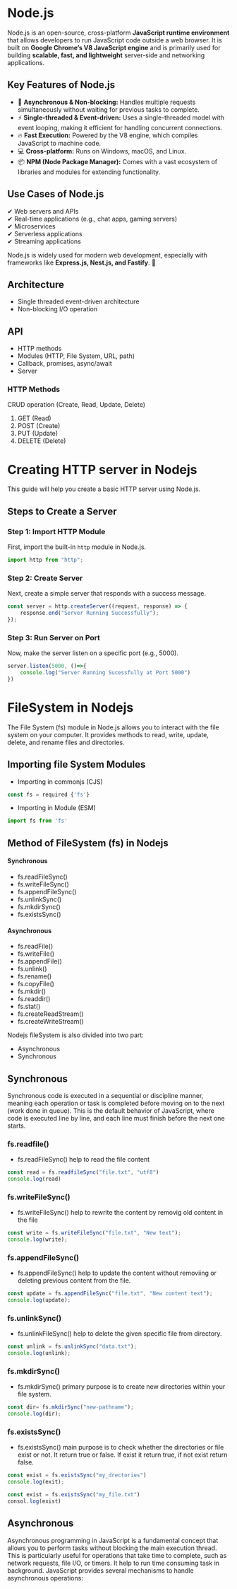 # Node.js  

Node.js is an open-source, cross-platform **JavaScript runtime environment** that allows developers to run JavaScript code outside a web browser. It is built on **Google Chrome’s V8 JavaScript engine** and is primarily used for building **scalable, fast, and lightweight** server-side and networking applications.  

## Key Features of Node.js  
- 🚀 **Asynchronous & Non-blocking:** Handles multiple requests simultaneously without waiting for previous tasks to complete.  
- ⚡ **Single-threaded & Event-driven:** Uses a single-threaded model with event looping, making it efficient for handling concurrent connections.  
- 🔥 **Fast Execution:** Powered by the V8 engine, which compiles JavaScript to machine code.  
- 💻 **Cross-platform:** Runs on Windows, macOS, and Linux.  
- 📦 **NPM (Node Package Manager):** Comes with a vast ecosystem of libraries and modules for extending functionality.  

## Use Cases of Node.js  
✔ Web servers and APIs  
✔ Real-time applications (e.g., chat apps, gaming servers)  
✔ Microservices  
✔ Serverless applications  
✔ Streaming applications  

Node.js is widely used for modern web development, especially with frameworks like **Express.js, Nest.js, and Fastify**. 🚀  


## Architecture
- Single threaded event-driven architecture
- Non-blocking I/O operation

## API
- HTTP methods
- Modules (HTTP, File System, URL, path)
- Callback, promises, async/await
- Server

### HTTP Methods
CRUD operation (Create, Read, Update, Delete)

1. GET (Read)
2. POST (Create)
3. PUT (Update)
4. DELETE (Delete)

# Creating HTTP server in Nodejs

This guide will help you create a basic HTTP server using Node.js.

## Steps to Create a Server

### Step 1: Import HTTP Module  
First, import the built-in `http` module in Node.js.

```javascript
import http from "http";
```
### Step 2: Create Server
Next, create a simple server that responds with a success message.

```javascript
const server = http.createServer((request, response) => {
    response.end("Server Running Successfully");
});
```
### Step 3: Run Server on Port
Now, make the server listen on a specific port (e.g., 5000).

```javascript
server.listen(5000, ()=>{
    console.log("Server Running Sucessfully at Port 5000")
})
```
# FileSystem in Nodejs
The File System (fs) module in Node.js allows you to interact with the file system on your computer. It provides methods to read, write, update, delete, and rename files and directories.


## Importing file System Modules
- Importing in commonjs (CJS)
```javascript
const fs = required {'fs'}
``` 
- Importing in Module (ESM)
```javascript
import fs from 'fs'
```
## Method of FileSystem (fs) in Nodejs
#### Synchronous
- fs.readFileSync()
- fs.writeFileSync()
- fs.appendFileSync()
- fs.unlinkSync()
- fs.mkdirSync()
- fs.existsSync()

#### Asynchronous
- fs.readFile()
- fs.writeFile()
- fs.appendFile()
- fs.unlink()
- fs.rename()
- fs.copyFile()
- fs.mkdir()
- fs.readdir()
- fs.stat()
- fs.createReadStream()
- fs.createWriteStream()

Nodejs fileSystem is also divided into two part:
- Asynchronous
- Synchronous

## Synchronous
Synchronous code is executed in a sequential or discipline manner, meaning each operation or task is completed before moving on to the next (work done in queue). This is the default behavior of JavaScript, where code is executed line by line, and each line must finish before the next one starts.

### fs.readfile()
- fs.readFileSync() help to read the file content
```javascript
const read = fs.readfileSync("file.txt", "utf8")
console.log(read)
```

### fs.writeFileSync()
- fs.writeFileSync() help to rewrite the content by removig old content in the file
```javascript
const write = fs.writeFileSync("file.txt", "New text");
console.log(write);
```

### fs.appendFileSync()
- fs.appendFileSync() help to update the content without removiing or deleting previous content from the file.
````javascript
const update = fs.appendFileSync("file.txt", "New content text");
console.log(update);
````

### fs.unlinkSync()
- fs.unlinkFileSync() help to delete the given specific file from directory.
````javascript
const unlink = fs.unlinkSync("data.txt");
console.log(unlink);
````

### fs.mkdirSync()
- fs.mkdirSync() primary purpose is to create new directories within your file system.
````javascript
const dir= fs.mkdirSync("new-pathname");
console.log(dir);
````

### fs.existsSync()
- fs.existsSync() main purpose is to check whether the directories or file exist or not. It return true or false. If exist it return true, if not exist return false.
````javascript
const exist = fs.existsSync("my_drectories")
console.log(exit);
````
````javascript
const exist = fs.existsSync("my_file.txt")
consol.log(exist)
````
## Asynchronous
Asynchronous programming in JavaScript is a fundamental concept that allows you to perform tasks without blocking the main execution thread. This is particularly useful for operations that take time to complete, such as network requests, file I/O, or timers. It help to run time consuming task in background. JavaScript provides several mechanisms to handle asynchronous operations:
